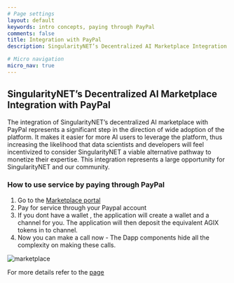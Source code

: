```yaml
---
# Page settings
layout: default
keywords: intro concepts, paying through PayPal
comments: false
title: Integration with PayPal
description: SingularityNET’s Decentralized AI Marketplace Integration with PayPal for consumers

# Micro navigation
micro_nav: true
---
```


## SingularityNET’s Decentralized AI Marketplace Integration with PayPal

The integration of SingularityNET’s decentralized AI marketplace with PayPal represents a significant step in the direction of wide adoption of the platform. It makes it easier for more AI users to leverage the platform, thus increasing the likelihood that data scientists and developers will feel incentivized to consider SingularityNET a viable alternative pathway to monetize their expertise. This integration represents a large opportunity for SingularityNET and our community.

### How to use service by paying through PayPal

1. Go to the [Marketplace portal](http://beta.singularitynet.io)
2. Pay for service through your Paypal account
3. If you dont have a wallet , the application will create a wallet and a channel for you.
   The application will then deposit the equivalent AGIX tokens in to channel.
4. Now you can make a call now - The Dapp components hide all the complexity on making these calls.

![marketplace](/assets/img/dapp/marketplaceimage.gif)

For more details refer to the [page](/docs/ai-consumers/marketplace-service_invocation)
